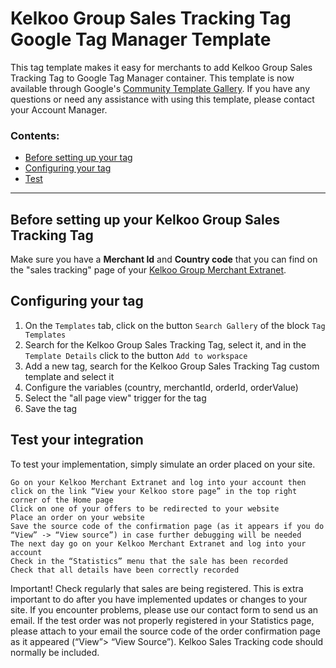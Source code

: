 # Kelkoo Group Sales Tracking Tag Google Tag Manager Template

This tag template makes it easy for merchants to add Kelkoo Group Sales Tracking Tag to Google Tag Manager container. This template is now available through Google's [Community Template Gallery](https://tagmanager.google.com/gallery/). If you have any questions or need any assistance with using this template, please contact your Account Manager.

### Contents: 
* [Before setting up your tag](#preparation)
* [Configuring your tag](#config)
* [Test](#test)

----

## <a name="preparation"></a>Before setting up your Kelkoo Group Sales Tracking Tag

Make sure you have a **Merchant Id** and **Country code** that you can find on the "sales tracking" page of your [Kelkoo Group Merchant Extranet](https://merchant.kelkoogroup.com/).

## <a name="config"></a>Configuring your tag

1. On the `Templates` tab, click on the button `Search Gallery` of the block `Tag Templates` 
1. Search for the Kelkoo Group Sales Tracking Tag, select it, and in the `Template Details` click to the button `Add to workspace`
1. Add a new tag, search for the Kelkoo Group Sales Tracking Tag custom template and select it
1. Configure the variables (country, merchantId, orderId, orderValue)
1. Select the "all page view" trigger for the tag
1. Save the tag


## <a name="test"></a>Test your integration

To test your implementation, simply simulate an order placed on your site.

    Go on your Kelkoo Merchant Extranet and log into your account then click on the link “View your Kelkoo store page” in the top right corner of the Home page
    Click on one of your offers to be redirected to your website
    Place an order on your website
    Save the source code of the confirmation page (as it appears if you do “View” -> “View source”) in case further debugging will be needed
    The next day go on your Kelkoo Merchant Extranet and log into your account
    Check in the “Statistics” menu that the sale has been recorded
    Check that all details have been correctly recorded

Important! Check regularly that sales are being registered. This is extra important to do after you have implemented updates or changes to your site.
If you encounter problems, please use our contact form to send us an email. If the test order was not properly registered in your Statistics page, please attach to your email the source code of the order confirmation page as it appeared (“View”> “View Source”). Kelkoo Sales Tracking code should normally be included.

